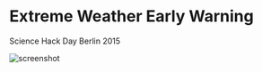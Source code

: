 # Extreme Weather Early Warning

Science Hack Day Berlin 2015

![screenshot](https://pbs.twimg.com/media/CSPDZZIWsAACjdr.jpg:large)

